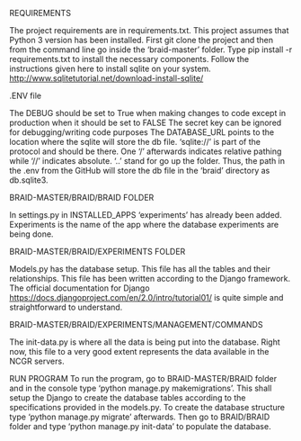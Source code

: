 REQUIREMENTSThe project requirements are in requirements.txt. This project assumes that Python 3 version has been installed. First git clone the project and then from the command line go inside the ‘braid-master’ folder.Type pip install -r requirements.txt to install the necessary components.Follow the instructions given here to install sqlite on your system. http://www.sqlitetutorial.net/download-install-sqlite/.ENV fileThe DEBUG should be set to True when making changes to code except in production when it should be set to FALSEThe secret key can be ignored for debugging/writing code purposes The DATABASE_URL points to the location where the sqlite will store the db file. ‘sqlite://’ is part of the protocol and should be there. One ‘/’ afterwards indicates relative pathing while ‘//’ indicates absolute. ‘..’ stand for go up the folder. Thus, the path in the .env from the GitHub will store the db file in the ‘braid’ directory as db.sqlite3. BRAID-MASTER/BRAID/BRAID FOLDERIn settings.py in INSTALLED_APPS ‘experiments’ has already been added. Experiments is the name of the app where the database experiments are being done. BRAID-MASTER/BRAID/EXPERIMENTS FOLDERModels.py has the database setup. This file has all the tables and their relationships. This file has been written according to the Django framework. The official documentation for Django https://docs.djangoproject.com/en/2.0/intro/tutorial01/ is quite simple and straightforward to understand. BRAID-MASTER/BRAID/EXPERIMENTS/MANAGEMENT/COMMANDSThe init-data.py is where all the data is being put into the database. Right now, this file to a very good extent represents the data available in the NCGR servers. RUN PROGRAMTo run the program, go to BRAID-MASTER/BRAID folder and in the console type ‘python manage.py makemigrations’. This shall setup the Django to create the database tables according to the specifications provided in the models.py. To create the database structure type ‘python manage.py migrate’ afterwards. Then go to BRAID/BRAID folder and type ‘python manage.py init-data’ to populate the database. 